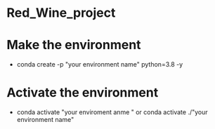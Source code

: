 # Red_Wine_project

# Make the environment 
- conda create -p "your environment name" python=3.8 -y 

# Activate the environment 
- conda activate "your enviroment anme " or conda  activate ./"your environment name" 

